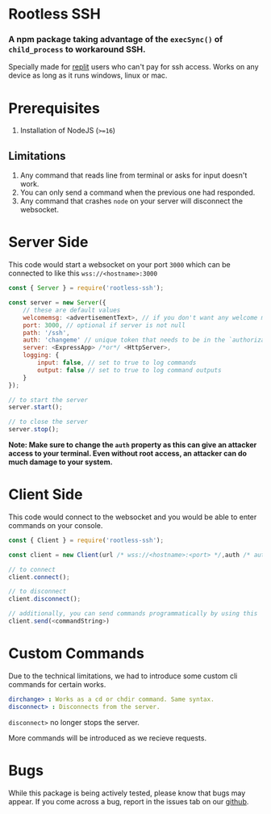 # Rootless SSH

### A npm package taking advantage of the `execSync()` of `child_process` to workaround SSH.

Specially made for [replit](https://replit.com/pricing 'Replit Pricing') users who can't pay for ssh access.
Works on any device as long as it runs windows, linux or mac.

# Prerequisites
1. Installation of NodeJS (`>=16`)

## Limitations
1. Any command that reads line from terminal or asks for input doesn't work.
2. You can only send a command when the previous one had responded.
3. Any command that crashes `node` on your server will disconnect the websocket.

# Server Side
This code would start a websocket on your port `3000` which can be connected to like this `wss://<hostname>:3000`
```js
const { Server } = require('rootless-ssh');

const server = new Server({
    // these are default values
    welcomemsg: <advertisementText>, // if you don't want any welcome message, you have to explicitly set it to null.
    port: 3000, // optional if server is not null
    path: '/ssh',
    auth: 'changeme' // unique token that needs to be in the `authorization` header when connecting to websocket as `Bearer <password>`,
    server: <ExpressApp> /*or*/ <HttpServer>,
    logging: {
        input: false, // set to true to log commands
        output: false // set to true to log command outputs
    }
});

// to start the server
server.start();

// to close the server
server.stop();
```
**Note: Make sure to change the `auth` property as this can give an attacker access to your terminal. Even without root access, an attacker can do much damage to your system.**

# Client Side
This code would connect to the websocket and you would be able to enter commands on your console.
```js
const { Client } = require('rootless-ssh');

const client = new Client(url /* wss://<hostname>:<port> */,auth /* auth password */);

// to connect
client.connect();

// to disconnect
client.disconnect();

// additionally, you can send commands programmatically by using this
client.send(<commandString>)
```
# Custom Commands
Due to the technical limitations, we had to introduce some custom cli commands for certain works.
```yml
dirchange> : Works as a cd or chdir command. Same syntax.
disconnect> : Disconnects from the server.
```

`disconnect>` no longer stops the server.

More commands will be introduced as we recieve requests.

# Bugs
While this package is being actively tested, please know that bugs may appear. If you come across a bug, report in the issues tab on our [github](https://github.com/ServerDeveloper9447/rootless-ssh/issues 'Having an issue? Click here').
